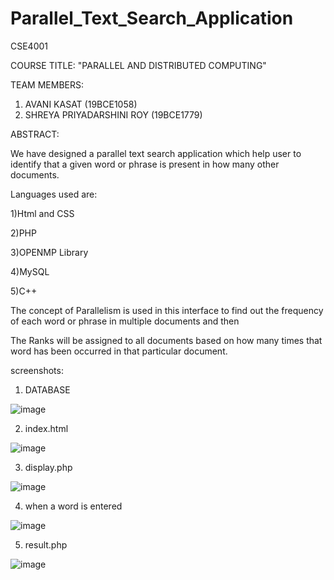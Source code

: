 # Parallel_Text_Search_Application
CSE4001

COURSE TITLE: "PARALLEL AND DISTRIBUTED COMPUTING"

TEAM MEMBERS:
1. AVANI KASAT (19BCE1058)
2. SHREYA PRIYADARSHINI ROY (19BCE1779)

ABSTRACT:

We have designed a parallel text search application which help user to identify that a given word or phrase is present in how many other documents. 

Languages used are:

1)Html and CSS

2)PHP

3)OPENMP Library

4)MySQL

5)C++

The concept of Parallelism is used in this interface to find out the frequency of each word or phrase in multiple documents and then 

The Ranks will be assigned to all documents based on how many times that word has been occurred in that particular document.


screenshots:

1. DATABASE

![image](https://user-images.githubusercontent.com/63302398/144633270-c89d18cc-ba8f-4a50-9b1b-bb34691cde3e.png)

2. index.html

![image](https://user-images.githubusercontent.com/63302398/144633477-ce6eabcb-4d8f-44b1-bc27-38c5af869539.png)

3. display.php

![image](https://user-images.githubusercontent.com/63302398/144633552-dcce51fc-93a6-4e12-91e7-f0dacd342702.png)

4. when a word is entered

![image](https://user-images.githubusercontent.com/63302398/144633613-96fd04b8-a6ce-483f-a37e-d2fdbd2871e0.png)

5. result.php

![image](https://user-images.githubusercontent.com/63302398/144633701-7ae03643-dfa3-4c8a-b620-19d9cd4edd62.png)


